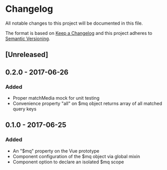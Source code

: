 # Changelog
All notable changes to this project will be documented in this file.

The format is based on [Keep a Changelog](http://keepachangelog.com/en/1.0.0/)
and this project adheres to [Semantic Versioning](http://semver.org/spec/v2.0.0.html).

## [Unreleased]

## 0.2.0 - 2017-06-26
### Added
- Proper matchMedia mock for unit testing
- Convenience property "all" on $mq object returns array of all matched query keys

## 0.1.0 - 2017-06-25
### Added
- An "$mq" property on the Vue prototype
- Component configuration of the $mq object via global mixin
- Component option to declare an isolated $mq scope
